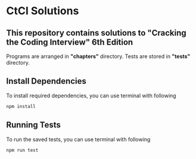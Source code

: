 # CtCI Solutions

## This repository contains solutions to "Cracking the Coding Interview" 6th Edition

Programs are arranged in **"chapters"** directory. Tests are stored in **"tests"** directory.

## Install Dependencies
To install required dependencies, you can use terminal with following
```bash
npm install
```

## Running Tests
To run the saved tests, you can use terminal with following
```bash
npm run test
```
